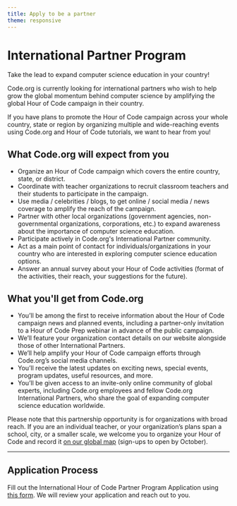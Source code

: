 ```yaml
---
title: Apply to be a partner
theme: responsive
---
```


# International Partner Program

Take the lead to expand computer science education in your country!

Code.org is currently looking for international partners who wish to help grow the global momentum behind computer science by amplifying the global Hour of Code campaign in their country.

If you have plans to promote the Hour of Code campaign across your whole country, state or region by organizing multiple and wide-reaching events using Code.org and Hour of Code tutorials, we want to hear from you!


## What Code.org will expect from you

- Organize an Hour of Code campaign which covers the entire country, state, or district.
- Coordinate with teacher organizations to recruit classroom teachers and their students to participate in the campaign.
- Use media / celebrities / blogs, to get online / social media / news coverage to amplify the reach of the campaign.
- Partner with other local organizations (government agencies, non-governmental organizations, corporations, etc.) to expand awareness about the importance of computer science education.
- Participate actively in Code.org's International Partner community.
- Act as a main point of contact for individuals/organizations in your country who are interested in exploring computer science education options.
- Answer an annual survey about your Hour of Code activities (format of the activities, their reach, your suggestions for the future).



## What you'll get from Code.org

- You’ll be among the first to receive information about the Hour of Code campaign news and planned events, including a partner-only invitation to a Hour of Code Prep webinar in advance of the public campaign.
- We’ll feature your organization contact details on our website alongside those of other International Partners.
- We’ll help amplify your Hour of Code campaign efforts through Code.org’s social media channels.
- You’ll receive the latest updates on exciting news, special events, program updates, useful resources, and more.
- You’ll be given access to an invite-only online community of global experts, including Code.org employees and fellow Code.org International Partners, who share the goal of expanding computer science education worldwide.

Please note that this partnership opportunity is for organizations with broad reach. If you are an individual teacher, or your organization’s plans span a school, city, or a smaller scale, we welcome you to organize your Hour of Code and record it [on our global map](https://hourofcode.com/) (sign-ups to open by October).

***

## Application Process

Fill out the International Hour of Code Partner Program Application using [this form](https://airtable.com/shrdCPHStO4aXuynV). We will review your application and reach out to you.
